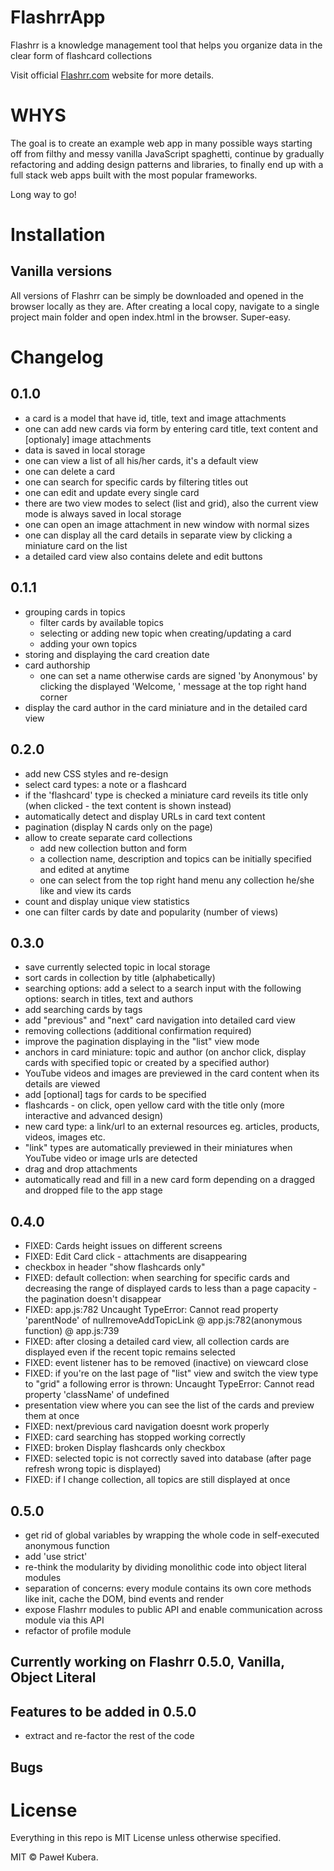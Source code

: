 # FlashrrApp
Flashrr is a knowledge management tool that helps you organize data in the clear form of flashcard collections

Visit official [Flashrr.com](http://flashrr.com) website for more details.

# WHYS
The goal is to create an example web app in many possible ways starting off from filthy and messy vanilla JavaScript spaghetti, continue by gradually refactoring and adding design patterns and libraries, to finally end up with a full stack web apps built with the most popular frameworks. 

Long way to go!

# Installation

## Vanilla versions 

All versions of Flashrr can be simply be downloaded and opened in the browser locally as they are. After creating a local copy, navigate to a single project main folder and open index.html in the browser. Super-easy.

# Changelog

## 0.1.0
- a card is a model that have id, title, text and image attachments
- one can add new cards via form by entering card title, text content and [optionaly] image attachments
- data is saved in local storage 
- one can view a list of all his/her cards, it's a default view
- one can delete a card
- one can search for specific cards by filtering titles out 
- one can edit and update every single card
- there are two view modes to select (list and grid), also the current view mode is always saved in local storage
- one can open an image attachment in new window with normal sizes 
- one can display all the card details in separate view by clicking a miniature card on the list  
- a detailed card view also contains delete and edit buttons

## 0.1.1
- grouping cards in topics
  - filter cards by available topics
  - selecting or adding new topic when creating/updating a card
  - adding your own topics
- storing and displaying the card creation date
- card authorship 
  - one can set a name otherwise cards are signed 'by Anonymous' by clicking the displayed 'Welcome, <username>' message at the top right hand corner
- display the card author in the card miniature and in the detailed card view

## 0.2.0
- add new CSS styles and re-design
- select card types: a note or a flashcard
- if the 'flashcard' type is checked a miniature card reveils its title only (when clicked - the text content is shown instead)
- automatically detect and display URLs in card text content 
- pagination (display N cards only on the page)
- allow to create separate card collections
  - add new collection button and form
  - a collection name, description and topics can be initially specified and edited at anytime
  - one can select from the top right hand menu any collection he/she like and view its cards
- count and display unique view statistics 
- one can filter cards by date and popularity (number of views)

## 0.3.0
- save currently selected topic in local storage
- sort cards in collection by title (alphabetically)
- searching options: add a select to a search input with the following options: search in titles, text and authors
- add searching cards by tags
- add "previous" and "next" card navigation into detailed card view 
- removing collections (additional confirmation required)
- improve the pagination displaying in the "list" view mode
- anchors in card miniature: topic and author (on anchor click, display cards with specified topic or created by a specified author)
- YouTube videos and images are previewed in the card content when its details are viewed
- add [optional] tags for cards to be specified
- flashcards - on click, open yellow card with the title only  (more interactive and advanced design)
- new card type: a link/url to an external resources eg. articles, products, videos, images etc.
- "link" types are automatically previewed in their miniatures when YouTube video or image urls are detected
- drag and drop attachments
- automatically read and fill in a new card form depending on a dragged and dropped file to the app stage

## 0.4.0
- FIXED: Cards height issues on different screens
- FIXED: Edit Card click - attachments are disappearing
- checkbox in header "show flashcards only"
- FIXED: default collection: when searching for specific cards and decreasing the range of displayed cards to less than a page capacity - the pagination doesn't disappear
- FIXED: app.js:782 Uncaught TypeError: Cannot read property 'parentNode' of nullremoveAddTopicLink @ app.js:782(anonymous function) @ app.js:739
- FIXED: after closing a detailed card view, all collection cards are displayed even if the recent topic remains selected
- FIXED: event listener has to be removed (inactive) on viewcard close
- FIXED: if you're on the last page of "list" view and switch the view type to "grid" a following error is thrown: Uncaught TypeError: Cannot read property 'className' of undefined
- presentation view where you can see the list of the cards and preview them at once
- FIXED: next/previous card navigation doesnt work properly
- FIXED: card searching has stopped working correctly
- FIXED: broken Display flashcards only checkbox
- FIXED: selected topic is not correctly saved into database (after page refresh wrong topic is displayed)
- FIXED: if I change collection, all topics are still displayed at once

## 0.5.0
- get rid of global variables by wrapping the whole code in self-executed anonymous function
- add 'use strict'
- re-think the modularity by dividing monolithic code into object literal modules
- separation of concerns: every module contains its own core methods like init, cache the DOM, bind events and render
- expose Flashrr modules to public API and enable communication across module via this API
- refactor of profile module

## Currently working on Flashrr 0.5.0, Vanilla, Object Literal 

## Features to be added in 0.5.0
- extract and re-factor the rest of the code

## Bugs

# License

Everything in this repo is MIT License unless otherwise specified.

MIT © Paweł Kubera.